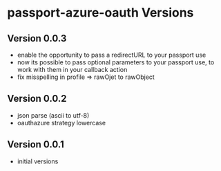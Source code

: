 # passport-azure-oauth Versions

## Version 0.0.3
- enable the opportunity to pass a redirectURL to your passport use
- now its possible to pass optional parameters to your passport use, to work with them in your callback action
- fix misspelling in profile => rawOjet to rawObject

## Version 0.0.2
- json parse (ascii to utf-8)
- oauthazure strategy lowercase

## Version 0.0.1

- initial versions